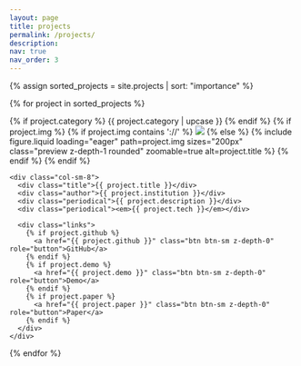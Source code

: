 ```yaml
---
layout: page
title: projects
permalink: /projects/
description:
nav: true
nav_order: 3
---
```


<div class="publications">
  {% assign sorted_projects = site.projects | sort: "importance" %}
  
  {% for project in sorted_projects %}
  <div class="row">
    <div class="col col-sm-2 abbr">
      {% if project.category %}
        <abbr class="badge rounded w-100">{{ project.category | upcase }}</abbr>
      {% endif %}
      {% if project.img %}
        {% if project.img contains '://' %}
          <img class="preview z-depth-1 rounded" src="{{ project.img }}">
        {% else %}
          {%
            include figure.liquid
            loading="eager"
            path=project.img
            sizes="200px"
            class="preview z-depth-1 rounded"
            zoomable=true
            alt=project.title
          %}
        {% endif %}
      {% endif %}
    </div>

    <div class="col-sm-8">
      <div class="title">{{ project.title }}</div>
      <div class="author">{{ project.institution }}</div>
      <div class="periodical">{{ project.description }}</div>
      <div class="periodical"><em>{{ project.tech }}</em></div>
      
      <div class="links">
        {% if project.github %}
          <a href="{{ project.github }}" class="btn btn-sm z-depth-0" role="button">GitHub</a>
        {% endif %}
        {% if project.demo %}
          <a href="{{ project.demo }}" class="btn btn-sm z-depth-0" role="button">Demo</a>
        {% endif %}
        {% if project.paper %}
          <a href="{{ project.paper }}" class="btn btn-sm z-depth-0" role="button">Paper</a>
        {% endif %}
      </div>
    </div>
  </div>
  {% endfor %}
</div>
